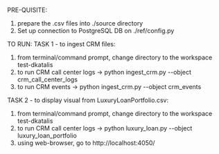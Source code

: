 PRE-QUISITE:
1. prepare the .csv files into ./source directory
2. Set up connection to PostgreSQL DB on ./ref/config.py

TO RUN:
TASK 1 - to ingest CRM files:
1. from terminal/command prompt, change directory to the workspace test-dkatalis
2. to run CRM call center logs -> python ingest_crm.py --object crm_call_center_logs
3. to run CRM events -> python ingest_crm.py --object crm_events

TASK 2 - to display visual from LuxuryLoanPortfolio.csv:
1. from terminal/command prompt, change directory to the workspace test-dkatalis
2. to run CRM call center logs -> python luxury_loan.py --object luxury_loan_portfolio
3. using web-browser, go to http://localhost:4050/